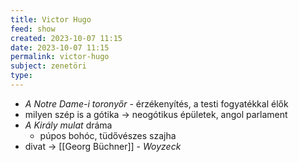 ```yaml
---
title: Victor Hugo
feed: show
created: 2023-10-07 11:15
date: 2023-10-07 11:15
permalink: victor-hugo
subject: zenetöri
type: 
---
```

- *A Notre Dame-i toronyőr* - érzékenyítés, a testi fogyatékkal élők
- milyen szép is a gótika -> neogótikus épületek, angol parlament
- *A Király mulat* dráma
	- púpos bohóc, tüdővészes szajha
- divat -> [[Georg Büchner]] - *Woyzeck*